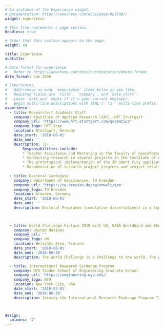 ```yaml
---
# An instance of the Experience widget.
# Documentation: https://wowchemy.com/docs/page-builder/
widget: experience

# This file represents a page section.
headless: true

# Order that this section appears on the page.
weight: 40

title: Experience
subtitle:

# Date format for experience
#   Refer to https://wowchemy.com/docs/customization/#date-format
date_format: Jan 2006

# Experiences.
#   Add/remove as many `experience` items below as you like.
#   Required fields are `title`, `company`, and `date_start`.
#   Leave `date_end` empty if it's your current employer.
#   Begin multi-line descriptions with YAML's `|2-` multi-line prefix.
experience:
  - title: Researcher/ Academic Staff
    company: Institute of Applied Research (IAF), HFT Stuttgart
    company_url: 'https://www.hft-stuttgart.com/geomatics'
    company_logo: HFT_logo
    location: Stuttgart, Germany
    date_start: '2018-06-01'
    date_end: ''
    description: |2-
        Responsibilities include:
        * Teacher Assistance and Mentoring in the faculty of Geoinformatics and Computer Sciences.
        * Conducting research in several projects in the Institute of Applied Research (IAF)
        * The prototypical implementation of the 3D Smart City application using the 3D digital globes and 3D city models.
        * Documentation of research project progress and project results
  
  - title: Doctoral Candidate
    company: Department of Geosciences, TU Dresden
    company_url: 'https://tu-dresden.de/bu/umwelt/geo'
    company_logo: TU-Dresden
    location: Dresden, Germany
    date_start: '2018-06-01'
    date_end: ''
    description: Doctoral Programme (cumulative dissertations) in a topic of the "Integration of Spatio-temporal Sensor Observations into Virtual City Models".
        
  

  - title: World Challenge Finland 2018 with UN, NASA WorldWind and ESA
    company: United Nations
    company_url: ''
    company_logo: UN
    location: Helsinki Area, Finland
    date_start: '2018-08-01'
    date_end: '2018-09-30'
    description: The World Challenge is a challenge to the world. The purpose is to bring the world closer together through innovative solutions that we each build and then collectively share with each other. Open source solutions serving your community needs, can then benefit every other city! Our team sent the "Smart Pollen Monitoring" web application a 3D web application facilitating a simulation of tree-pollen dispersal with routing functionality. (http://smartpollenmonitoring.info) As a result, we had been invited to the final round as the top 6 best projects. Finally, we had won the 2nd Prize Award & Best Collaboration Team Award.

  - title: International Research Exchange Program
    company: NYU Tandon School of Engineering Graduate School
    company_url: 'https://engineering.nyu.edu/'
    company_logo: NYU
    location: New York City, USA
    date_start: '2018-03-01'
    date_end: '2018-06-30'
    description: Joining the International Research Exchange Program "Zero Carbon Cities" as part of the Baden-Württemberg-STIPENDIUM scholarship for outstanding university students – a programme of the Baden-Württemberg Stiftung. (https://www.research-in-germany.org/dam/jcr:3724d9f5-66e4-4d20-aa50-0937a1b55e8d/Flyer_CITYtrans)

  

design:
  columns: '2'
---
```

